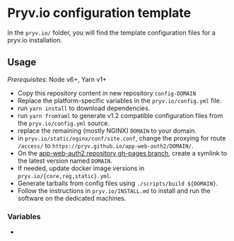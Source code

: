 # Pryv.io configuration template

In the `pryv.io/` folder, you will find the template configuration files for a pryv.io installation.
 
 
## Usage

*Prerequisites*: Node v6+, Yarn v1+

* Copy this repository content in new repository `config-DOMAIN`
* Replace the platform-specific variables in the `pryv.io/config.yml` file.
* run `yarn install` to download dependencies.
* run `yarn fromYaml` to generate v1.2 compatible configuration files from the `pryv.io/config.yml` source.
* replace the remaining (mostly NGINX) `DOMAIN` to your domain.
* in `pryv.io/static/nginx/conf/site.conf`, change the proxying for route `/access/` to `https://pryv.github.io/app-web-auth2/DOMAIN/`.
* On the [app-web-auth2 repository gh-pages branch](https://github.com/pryv/app-web-auth2/), create a symlink to the latest version named `DOMAIN`.
* If needed, update docker image versions in `pryv.io/{core,reg,static}.yml`.
* Generate tarballs from config files using `./scripts/build ${DOMAIN}`.
* Follow the instructions in `pryv.io/INSTALL.md` to install and run the software on the dedicated machines.

### Variables

* 
